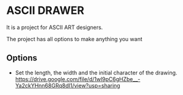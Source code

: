 
# ASCII DRAWER

It is a project for ASCII ART designers.

The project has all options to make anything you want

## Options

* Set the length, the width and the initial character of the drawing.
https://drive.google.com/file/d/1wl9pC6gHZbe__-Ya2ckYHnn68GRq8dI1/view?usp=sharing
